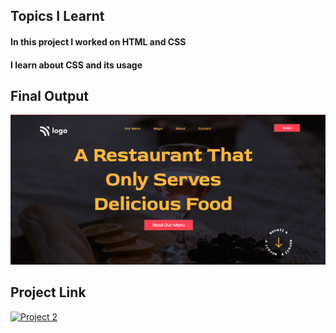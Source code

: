 ## Topics I Learnt 
#### In this project I worked on HTML and CSS
#### I learn about CSS and its usage
## Final Output
![ScreenShot](/project2.png)
## Project Link
[![Project 2](https://img.shields.io/badge/Project%202-Netlify-green)](https://relaxed-raindrop-d72fa4.netlify.app)
